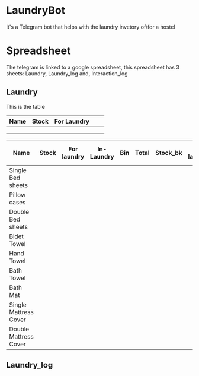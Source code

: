 # LaundryBot
It's a Telegram bot that helps with the laundry invetory of/for a hostel 

# Spreadsheet
The telegram is linked to a google spreadsheet, this spreadsheet has 3 sheets: Laundry, Laundry_log and, Interaction_log
## Laundry 
This is the table

| Name   | Stock  | For Laundry  |   |   |
|---|---|---|---|---|
|   |   |   |   |   |
|   |   |   |   |   |
|   |   |   |   |   |

|Name	              | Stock   |	For laundry | In-Laundry  | Bin |	Total |	Stock_bk  |	For laundry_bk  |	In-Laundry_bk | Bin_bk  |	Total_bk  |	For Laundry Today | Bin Today |
|-------------------|---------|-------------|-------------|-----|-------|-----------|-----------------|---------------|---------|-----------|-------------------|-----------|
|Single Bed sheets   |  |
|Pillow cases        |
|Double Bed sheets	  |
|Bidet Towel |
|Hand Towel	 |
|Bath Towel	 |
|Bath Mat	|
|Single Mattress Cover	|
|Double Mattress Cover	|
  
## Laundry_log 
